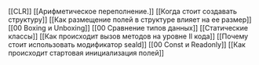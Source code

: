 [[CLR]]
[[Арифметическое переполнение.]]
[[Когда стоит создавать структуру]]
[[Как размещение полей в структуре влияет на ее размер]]
[[00 Boxing и Unboxing]]
[[00 Сравнение типов данных]]
[[Статические классы]]
[[Как происходит вызов методов на уровне Il кода]]
[[Почему стоит использовать модификатор seald]]
[[00 Const и Readonly]]
[[Как происходит стартовая инициализация полей]]
